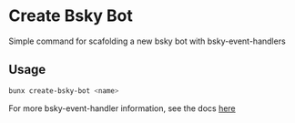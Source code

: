 # Create Bsky Bot

Simple command for scafolding a new bsky bot with bsky-event-handlers

## Usage

```bash
bunx create-bsky-bot <name>
```

For more bsky-event-handler information, see the docs [here](https://github.com/juni-b-queer/bsky-event-handlers)